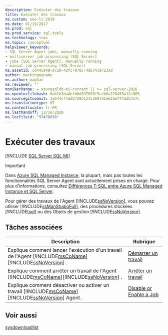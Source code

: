 ```yaml
---
description: Exécuter des travaux
title: Exécuter des travaux
ms.custom: seo-lt-2019
ms.date: 01/19/2017
ms.prod: sql
ms.prod_service: sql-tools
ms.technology: ssms
ms.topic: conceptual
helpviewer_keywords:
- SQL Server Agent jobs, manually running
- multiserver job processing [SQL Server]
- jobs [SQL Server Agent], manually running
- manual job processing [SQL Server]
ms.assetid: cd445949-dc10-42fc-8785-4db74c9723ad
author: markingmyname
ms.author: maghan
ms.reviewer: ''
monikerRange: = azuresqldb-mi-current || >= sql-server-2016
ms.openlocfilehash: 6ab1b3da4bfb0d897698f5ceb0a220453a12e985
ms.sourcegitcommit: 1a544cf4dd2720b124c3697d1e62ae7741db757c
ms.translationtype: HT
ms.contentlocale: fr-FR
ms.lasthandoff: 12/14/2020
ms.locfileid: "97478830"
---
```

# <a name="run-jobs"></a>Exécuter des travaux
[!INCLUDE [SQL Server SQL MI](../../includes/applies-to-version/sql-asdbmi.md)]

> [!IMPORTANT]  
> Dans [Azure SQL Managed Instance](/azure/sql-database/sql-database-managed-instance), la plupart, mais pas toutes les fonctionnalités SQL Server Agent sont actuellement prises en charge. Pour plus d’informations, consultez [Différences T-SQL entre Azure SQL Managed Instance et SQL Server](/azure/sql-database/sql-database-managed-instance-transact-sql-information#sql-server-agent).

Pour gérer des travaux de l'Agent [!INCLUDE[ssNoVersion](../../includes/ssnoversion-md.md)], vous pouvez utiliser [!INCLUDE[ssManStudioFull](../../includes/ssmanstudiofull-md.md)], des procédures stockées [!INCLUDE[tsql](../../includes/tsql-md.md)] ou des Objets de gestion [!INCLUDE[ssNoVersion](../../includes/ssnoversion-md.md)].  
  
## <a name="related-tasks"></a>Tâches associées  
  
|Description|Rubrique|  
|-|-|  
|Explique comment lancer l'exécution d'un travail de l'Agent [!INCLUDE[msCoName](../../includes/msconame_md.md)][!INCLUDE[ssNoVersion](../../includes/ssnoversion-md.md)] .|[Démarrer un travail](../../ssms/agent/start-a-job.md)|  
|Explique comment arrêter un travail de l'Agent [!INCLUDE[msCoName](../../includes/msconame_md.md)][!INCLUDE[ssNoVersion](../../includes/ssnoversion-md.md)] .|[Arrêter un travail](../../ssms/agent/stop-a-job.md)|  
|Explique comment désactiver ou activer un travail [!INCLUDE[msCoName](../../includes/msconame_md.md)][!INCLUDE[ssNoVersion](../../includes/ssnoversion-md.md)] Agent.|[Disable or Enable a Job](../../ssms/agent/disable-or-enable-a-job.md)|  
  
## <a name="see-also"></a>Voir aussi  
[sysdownloadlist](../../relational-databases/system-tables/dbo-sysdownloadlist-transact-sql.md)  
